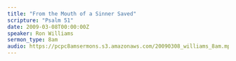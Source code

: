 ```yaml
---
title: "From the Mouth of a Sinner Saved"
scripture: "Psalm 51"
date: 2009-03-08T00:00:00Z
speaker: Ron Williams
sermon_type: 8am
audio: https://pcpc8amsermons.s3.amazonaws.com/20090308_williams_8am.mp3 
---
```



